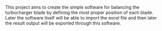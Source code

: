 This project aims to create the simple software for balancing the turbocharger blade by defining the most proper position of each blade. Later the software itself will be able to import the excel file and then later the result output will be exported through this software.